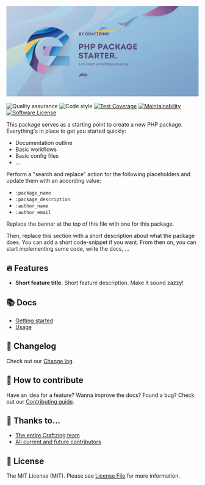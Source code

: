 [![Laravel Lokalise webhooks](art/banner.jpg)](https://craftzing.com)

![Quality assurance](https://github.com/craftzing/:package_name/workflows/Quality%20assurance/badge.svg)
![Code style](https://github.com/craftzing/:package_name/workflows/Code%20style/badge.svg)
[![Test Coverage](https://api.codeclimate.com/v1/badges/881eb71372c1b12c18d5/test_coverage)](https://codeclimate.com/github/craftzing/:package_name/test_coverage)
[![Maintainability](https://api.codeclimate.com/v1/badges/881eb71372c1b12c18d5/maintainability)](https://codeclimate.com/github/craftzing/:package_name/maintainability)
[![Software License](https://img.shields.io/badge/license-MIT-brightgreen.svg?style=flat&color=4D6CB8)](https://github.com/craftzing/:package_name/blob/master/LICENSE)

This package serves as a starting point to create a new PHP package. Everything's in place to get you started quickly:
- Documentation outline
- Basic workflows
- Basic config files
- ...

Perform a "search and replace" action for the following placeholders and update them with an according value:
- `:package_name`
- `:package_description`
- `:author_name`
- `:author_email`

Replace the banner at the top of this file with one for this package.

Then, replace this section with a short description about what the package does. You can add a short code-snippet if 
you want. From then on, you can start implementing some code, write the docs, ...

## 🔥 Features

- **Short feature title.** Short feature description. Make it sound zazzy!

## 📚 Docs

- [Getting started](/docs/getting-started.md)
- [Usage](/docs/usage.md)

## 📝 Changelog

Check out our [Change log](/CHANGELOG.md).

## 🤝 How to contribute

Have an idea for a feature? Wanna improve the docs? Found a bug? Check out our [Contributing guide](/CONTRIBUTING.md).

## 💙 Thanks to...

- [The entire Craftzing team](https://craftzing.com)
- [All current and future contributors](https://github.com/creaftzing/:package_name/graphs/contributors)

## 🔑 License

The MIT License (MIT). Please see [License File](/LICENSE) for more information.
